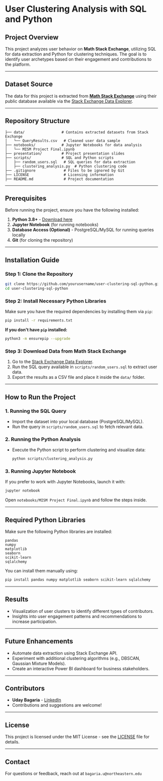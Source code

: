 # User Clustering Analysis with SQL and Python

## Project Overview
This project analyzes user behavior on **Math Stack Exchange**, utilizing SQL for data extraction and Python for clustering techniques. The goal is to identify user archetypes based on their engagement and contributions to the platform.

---

## Dataset Source
The data for this project is extracted from **[Math Stack Exchange](https://math.stackexchange.com/)** using their public database available via the [Stack Exchange Data Explorer](https://data.stackexchange.com/).

---

## Repository Structure

```
├── data/                 # Contains extracted datasets from Stack Exchange
│   └── QueryResults.csv   # Cleaned user data sample
├── notebooks/            # Jupyter Notebooks for data analysis
│   └── MISM Project Final.ipynb
├── presentation/         # Project presentation slides
├── scripts/              # SQL and Python scripts
│   ├── random_users.sql   # SQL queries for data extraction
│   ├── clustering_analysis.py  # Python clustering code
├── .gitignore             # Files to be ignored by Git
├── LICENSE                # Licensing information
├── README.md              # Project documentation
```

---

## Prerequisites

Before running the project, ensure you have the following installed:

1. **Python 3.8+** - [Download here](https://www.python.org/downloads/)
2. **Jupyter Notebook** (for running notebooks)
3. **Database Access (Optional)** - PostgreSQL/MySQL for running queries locally
4. **Git** (for cloning the repository)

---

## Installation Guide

### **Step 1: Clone the Repository**
```bash
git clone https://github.com/yourusername/user-clustering-sql-python.git
cd user-clustering-sql-python
```

### **Step 2: Install Necessary Python Libraries**
Make sure you have the required dependencies by installing them via `pip`:

```bash
pip install -r requirements.txt
```

**If you don't have `pip` installed:**
```bash
python3 -m ensurepip --upgrade
```

### **Step 3: Download Data from Math Stack Exchange**
1. Go to the [Stack Exchange Data Explorer](https://data.stackexchange.com/math).
2. Run the SQL query available in `scripts/random_users.sql` to extract user data.
3. Export the results as a CSV file and place it inside the `data/` folder.

---

## How to Run the Project

### **1. Running the SQL Query**
- Import the dataset into your local database (PostgreSQL/MySQL).
- Run the query in `scripts/random_users.sql` to fetch relevant data.

### **2. Running the Python Analysis**
- Execute the Python script to perform clustering and visualize data:
  ```bash
  python scripts/clustering_analysis.py
  ```

### **3. Running Jupyter Notebook**
If you prefer to work with Jupyter Notebooks, launch it with:

```bash
jupyter notebook
```
Open `notebooks/MISM Project Final.ipynb` and follow the steps inside.

---

## Required Python Libraries

Make sure the following Python libraries are installed:

```plaintext
pandas
numpy
matplotlib
seaborn
scikit-learn
sqlalchemy
```

You can install them manually using:

```bash
pip install pandas numpy matplotlib seaborn scikit-learn sqlalchemy
```

---

## Results

- Visualization of user clusters to identify different types of contributors.
- Insights into user engagement patterns and recommendations to increase participation.


---

## Future Enhancements

- Automate data extraction using Stack Exchange API.
- Experiment with additional clustering algorithms (e.g., DBSCAN, Gaussian Mixture Models).
- Create an interactive Power BI dashboard for business stakeholders.

---

## Contributors

- **Uday Bagaria** - [LinkedIn](www.linkedin.com/in/udaybagaria)
- Contributions and suggestions are welcome!

---

## License

This project is licensed under the MIT License - see the [LICENSE](LICENSE) file for details.

---

## Contact

For questions or feedback, reach out at `bagaria.u@northeastern.edu`
